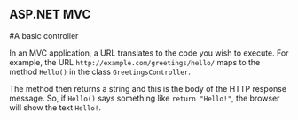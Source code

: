 ## ASP.NET MVC
#A basic controller

In an MVC application, a URL translates to the code you wish to execute. For example, the URL `http://example.com/greetings/hello/` maps to the method `Hello()` in the class `GreetingsController`.

The method then returns a string and this is the body of the HTTP response message. So, if `Hello()` says something like `return "Hello!"`, the browser will show the text `Hello!`.